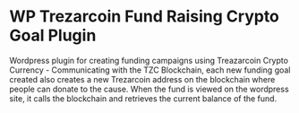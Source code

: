 # WP Trezarcoin Fund Raising Crypto Goal Plugin
 Wordpress plugin for creating funding campaigns using Treazarcoin Crypto Currency - Communicating with the TZC Blockchain, each new funding goal created also creates a new Trezarcoin address on the blockchain where people can donate to the cause. When the fund is viewed on the wordpress site, it calls the blockchain and retrieves the current balance of the fund.
